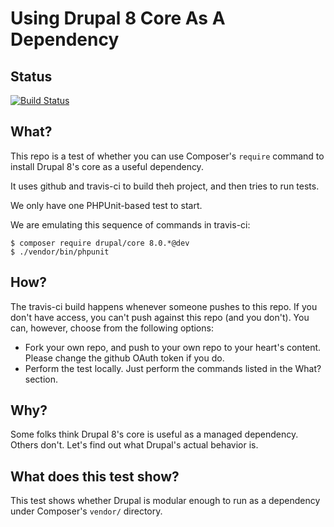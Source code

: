 Using Drupal 8 Core As A Dependency
===

Status
---
[![Build Status](https://travis-ci.org/paul-m/d8-require-drupal.svg?branch=master)](https://travis-ci.org/paul-m/d8-create-project)

What?
---

This repo is a test of whether you can use Composer's `require` command to install Drupal 8's core as a useful dependency.

It uses github and travis-ci to build theh project, and then tries to run tests.

We only have one PHPUnit-based test to start.

We are emulating this sequence of commands in travis-ci:

    $ composer require drupal/core 8.0.*@dev
    $ ./vendor/bin/phpunit

How?
---

The travis-ci build happens whenever someone pushes to this repo. If you don't have access, you can't push against this repo (and you don't). You can, however, choose from the following options:

* Fork your own repo, and push to your own repo to your heart's content. Please change the github OAuth token if you do.
* Perform the test locally. Just perform the commands listed in the What? section.

Why?
---

Some folks think Drupal 8's core is useful as a managed dependency. Others don't. Let's find out what Drupal's actual behavior is.

What does this test show?
---

This test shows whether Drupal is modular enough to run as a dependency under Composer's `vendor/` directory.
